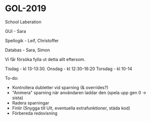 # GOL-2019
School Laberation

GUI - Sara

Spellogik - Leif, Christoffer

Databas - Sara, Simon


Vi får försöka fylla ut detta allt eftersom. 

Tisdag - kl 13-13:30.
Onsdag - kl 12:30-16:20
Torsdag - kl 10-14

To-do:
- Kontrollera dubletter vid sparning (& overrides?)
- "Animera" sparning när användaren laddar den (spela upp gen 0 -> sista)
- Radera sparningar
- Finlir (Snygga till UIt, eventuella extrafunktioner, städa kod)
- Förbereda redovisning